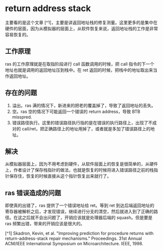 # return address stack

主要看的是这个文章 [^1]，主要是讲返回地址栈的修复测量。这里更多的是集中在硬件的层面，因为从模拟器的层面上，从软件恢复来说，返回地址栈的工作是非常容易恢复的。

## 工作原理

ras 的工作原理就是在取指阶段进行 call 函数调用的时候，把 call 指令的下一个地址也就是调用的返回地址压到栈中。在 ret 返回的时候，把栈中的地址取出来当作返回地址。

## 存在的问题

1. 溢出。ras 满的情况下，新进来的把老的覆盖掉了，导致了返回地址的丢失。
2. 空。ras 空的情况下可能返回一个错误的 return address，导致 BTB misspred.
3. 错误路径执行。这里的错误路径执行指的是在错误的执行路径上，出现了不成对的 call/ret，把正确路径上的地址用掉了，或者就是多加了错误路径上的地址。

## 解决

从模拟器层面上，因为不用考虑到硬件，从软件层面上的恢复是很简单的，从硬件上，作者设计了保存栈指针的做法，也就是恢复的时候将进入错误路径之前的栈指针保存住，恢复的时候直接从这个指针恢复出来就行了。

## ras 错误造成的问题

即使真的出错了，ras 提供了一个错误地址给 ret。等到 ret 到达后端返回地址的寄存器被解析之后，才发现错误，继续进行分支的清空，然后就进入到了正确的路径。在这之后就不会出问题了，开销应该就是处理器后端的 squash。但是要是 ras 频繁出错，带来的开销应该是很大的。


[^1] Skadron, Kevin, et al. "Improving prediction for procedure returns with return-address-stack repair mechanisms." Proceedings. 31st Annual ACM/IEEE International Symposium on Microarchitecture. IEEE, 1998.
